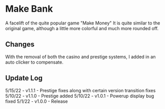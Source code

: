 # Make Bank
A facelift of the quite popular game "Make Money"
It is quite similar to the original game, although a little more colorful and much more rounded off.

## Changes
With the removal of both the casino and prestige systems, I added in an auto clicker to compensate.

## Update Log
5/15/22 - v1.1.1 - Prestige fixes along with certain version transition fixes
5/10/22 - v1.1.0 - Prestige added
5/10/22 - v1.0.1 - Powerup display bug fixed
5/1/22 - v1.0.0 - Release